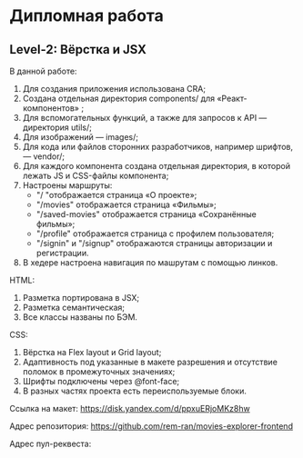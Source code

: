 # Дипломная работа

## Level-2: Вёрстка и JSX

В данной работе:

1. Для создания приложения использована CRA;
2. Создана отдельная директория components/ для «Реакт-компонентов» ;
3. Для вспомогательных функций, а также для запросов к API — директория utils/;
4. Для изображений — images/;
5. Для кода или файлов сторонних разработчиков, например шрифтов, — vendor/;
6. Для каждого компонента создана отдельная директория, в которой лежать JS и CSS-файлы компонента;
7. Настроены маршруты:
   - "/ "отображается страница «О проекте»;
   - "/movies" отображается страница «Фильмы»;
   - "/saved-movies" отображается страница «Сохранённые фильмы»;
   - "/profile" отображается страница с профилем пользователя;
   - "/signin" и "/signup" отображаются страницы авторизации и регистрации.
8. В хедере настроена навигация по машрутам с помощью линков.

HTML:

1. Разметка портирована в JSX;
2. Разметка семантическая;
3. Все классы названы по БЭМ.

CSS:

1. Вёрстка на Flex layout и Grid layout;
2. Адаптивность под указанные в макете разрешения и отсутствие поломок в промежуточных значениях;
3. Шрифты подключены через @font-face;
4. В разных частях проекта есть переиспользуемые блоки.

Ссылка на макет: https://disk.yandex.com/d/ppxuERjoMKz8hw

Адрес репозитория: https://github.com/rem-ran/movies-explorer-frontend

Адрес пул-реквеста:
